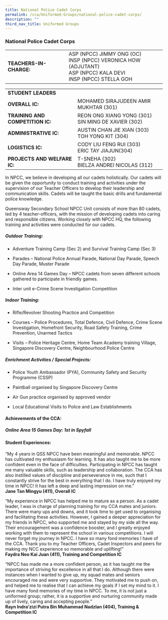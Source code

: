 ```yaml
---
title: National Police Cadet Corps
permalink: /cca/Uniformed-Groups/national-police-cadet-corps/
description: ""
third_nav_title: Uniformed Groups
---
```

### National Police Cadet Corps

|  	|  	|
|---	|---	|
| **TEACHERS-IN-CHARGE:** 	| ASP (NPCC) JIMMY ONG (OC)<br> INSP (NPCC) VERONICA HOW (ADJUTANT)<br>ASP (NPCC) KALA DEVI<br>INSP (NPCC) STELLA GOH 	|

|  |  |  |
| -------- | -------- | -------- |
| **STUDENT LEADERS** 	|  	|
| **OVERALL IC:** 	|MOHAMED SIRAJUDEEN AMIR MUKHTAR (301) 	|
| **TRAINING AND COMPETITION IC:** 	|           REON ONG XIANG YONG (301)<br>SIN MING DE XAVIER (302) 	|
| **ADMINISTRATIVE IC:** 	| AUSTIN CHAN JIE XIAN (303)<br>TOH YONG KIT (304) 	|
| **LOGISTICS IC:** 	| CODY LIU FENG RUI (303)<br>ERIC TAY JIAJUN(304) 	|
| **PROJECTS AND WELFARE IC:** 	| T-SNEHA (302)<br>BIELZA ANDREI NICOLAS (312) 	|

In NPCC, we believe in developing all our cadets holistically. Our cadets will be given the opportunity to conduct training and activities under the supervision of our Teacher Officers to develop their leadership and communication skills. Cadets will be taught the basic drills and fundamental police knowledge. 

Queensway Secondary School NPCC Unit consists of more than 80 cadets, led by 4 teacher-officers, with the mission of developing cadets into caring and responsible citizens. Working closely with NPCC HQ, the following training and activities were conducted for our cadets.

##### Outdoor Training:

*   Adventure Training Camp (Sec 2) and Survival Training Camp (Sec 3)
    
*   Parades – National Police Annual Parade, National Day Parade, Speech Day Parade, Muster Parade
    
*   Online Area 14 Games Day – NPCC cadets from seven different schools gathered to participate in friendly games.  
    
*   Inter unit e-Crime Scene Investigation Competition
    

##### Indoor Training: 

*   Rifle/Revolver Shooting Practice and Competition
    
*   Courses – Police Procedures, Total Defence, Civil Defence, Crime Scene Investigation, Homefront Security, Road Safety Training, Crime Prevention, Unarmed Tactics
    
*   Visits – Police Heritage Centre, Home Team Academy training Village, Singapore Discovery Centre, Neighbourhood Police Centre
    

##### Enrichment Activities / Special Projects:

*   Police Youth Ambassador (PYA), Community Safety and Security Programme (CSSP)
    
*   Paintball organised by Singapore Discovery Centre
    
*   Air Gun practice organised by approved vendor
    
*   Local Educational Visits to Police and Law Establishments
    

#### Achievements of the CCA:

##### Online Area 15 Games Day: 1st in Spyfall

#### Student Experiences:

“My 4 years in QSS NPCC have been meaningful and memorable. NPCC has cultivated my enthusiasm for learning. It has also taught me to be more confident even in the face of difficulties. Participating in NPCC has taught me many valuable skills, such as leadership and collaboration. The CCA has also instilled values of discipline and perseverance in me, such that I constantly strive for the best in everything that I do. I have truly enjoyed my time in NPCC! It has left a deep and lasting impression on me.”
<br> **Jane Tan Mingyu (411), Overall IC**

  

“My experience in NPCC has helped me to mature as a person. As a cadet leader, I was in charge of planning training for my CCA mates and juniors. There were many ups and downs, and it took time to get used to organising and facilitating these activities. However, I gained a deeper appreciation for my friends in NPCC, who supported me and stayed by my side all the way. Their encouragement was a confidence booster, and I greatly enjoyed working with them to represent the school in various competitions. I will never forget my journey in NPCC. I have so many fond memories I have of the CCA. Thank you to my Teacher Officers, Cadet Inspectors and peers for making my NCC experience so memorable and uplifting!”
<br> **Faydra Neo Kai Juan (411), Training and Competition IC**

  

“NPCC has made me a more confident person, as it has taught me the importance of striving for excellence in all that I do. Although there were instances when I wanted to give up, my squad mates and seniors encouraged me and were very supportive. They motivated me to push on, and helped me to realise that I can achieve my goals if I set my mind to it. I have many fond memories of my time in NPCC. To me, it is not just a uniformed group; rather, it is a supportive and nurturing community made up of lively, caring and accepting people.”
<br> **Rayn Indra’zizi Putra Bin Muhammad Nadzlan (404), Training & Competition IC**